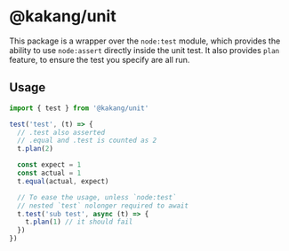 # @kakang/unit

This package is a wrapper over the `node:test` module,
which provides the ability to use `node:assert` directly
inside the unit test. It also provides `plan` feature,
to ensure the test you specify are all run.

## Usage

```js
import { test } from '@kakang/unit'

test('test', (t) => {
  // .test also asserted
  // .equal and .test is counted as 2
  t.plan(2)

  const expect = 1
  const actual = 1
  t.equal(actual, expect)

  // To ease the usage, unless `node:test`
  // nested `test` nolonger required to await
  t.test('sub test', async (t) => {
    t.plan(1) // it should fail
  })
})
```
